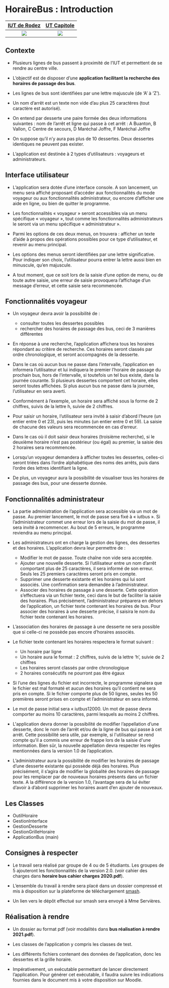 # HoraireBus : Introduction


[IUT de Rodez](http://www.iut-rodez.fr/)|  [UT Capitole](https://www.ut-capitole.fr/)
:--------------------------------------:|:-------------------------:
![](http://www.iut-rodez.fr/logo.jpg)   |  ![](https://upload.wikimedia.org/wikipedia/fr/thumb/2/2f/Universit%C3%A9_Toulouse_1_%28logo%29.svg/1200px-Universit%C3%A9_Toulouse_1_%28logo%29.svg.png)



## Contexte
+ Plusieurs  lignes de  bus passent à  proximité  de  l’IUT et permettent de  se  rendre au centre  ville.  

+ L’objectif est de disposer d’une **application facilitant la recherche des horaires de passage des bus**.

+ Les lignes de bus sont identifiées par une lettre majuscule (de ‘A’ à ‘Z’).

+ Un nom d’arrêt est un texte non vide d’au plus 25 caractères (tout caractère est autorisé).

+ On entend par desserte une paire formée des deux informations suivantes : nom de l’arrêt et ligne qui passe à cet arrêt : 
A Buanton, B Vallon, C Centre de secours, D Maréchal Joffre, F Maréchal Joffre 

+ On suppose qu’il n’y aura pas plus de 10 dessertes. Deux dessertes identiques ne peuvent pas exister.

+ L’application est destinée à 2 types d’utilisateurs : voyageurs et administrateurs.


## Interface utilisateur
+ L’application  sera  dotée  d’une  interface  console.  A  son  lancement,  un  menu  sera  affiché proposant d’accéder  aux  fonctionnalités du  mode voyageur  ou  aux  fonctionnalités  administrateur, ou  encore d’afficher une aide en ligne, ou bien de quitter le programme.

+ Les fonctionnalités « voyageur » seront accessibles via un menu spécifique « voyageur », tout comme les fonctionnalités administrateurs le seront via un menu spécifique « administrateur ».  

+ Parmi les options de ces deux  menus, on trouvera : afficher un texte d’aide à propos des opérations possibles pour ce type d’utilisateur, et revenir au menu principal.

+ Les  options  des  menus  seront  identifiées  par  une  lettre  significative.  Pour  indiquer  son  choix, l’utilisateur pourra entrer la lettre aussi bien en minuscule, qu’en majuscule.

+ A tout moment, que ce soit lors de la saisie d’une option de menu, ou de toute autre saisie, une erreur de saisie provoquera l’affichage d’un message d’erreur, et cette saisie sera recommencée.


## Fonctionnalités voyageur
+ Un voyageur devra avoir la possibilité de :
 
	+ consulter toutes les dessertes possibles
	+ rechercher des horaires de passage des bus, ceci de 3 manières différentes 
	
+ En réponse à une recherche, l’application affichera tous les horaires répondant au critère de recherche. Ces horaires seront classés par ordre chronologique, et seront accompagnés de la desserte.

+ Dans  le  cas  où  aucun  bus  ne  passe  dans  l’intervalle,  l’application  en  informera  l’utilisateur  et  lui indiquera  le  premier  l’horaire  de  passage  du  prochain  bus,  hors  de  l’intervalle,  si  toutefois  un  tel  bus existe,  dans  la  journée  courante.  Si  plusieurs  dessertes  comportent  cet  horaire,  elles  seront  toutes affichées. Si plus aucun bus ne passe dans la journée, l’utilisateur en sera averti.     

+ Conformément à l’exemple, un horaire sera affiché sous la forme de   2 chiffres, suivis de la lettre h, suivie de 2 chiffres.      

+ Pour saisir un horaire, l’utilisateur sera invité à saisir d’abord l’heure (un entier entre 0 et 23), puis les minutes (un entier entre 0 et 59). La saisie de chacune des valeurs sera recommencée en cas d’erreur.       

+ Dans  le  cas  où  il  doit  saisir  deux  horaires  (troisième  recherche),  si  le  deuxième  horaire  n’est  pas postérieur (ou égal) au premier, la saisie des 2 horaires sera recommencée.

+ Lorsqu’un  voyageur  demandera  à  afficher  toutes  les  dessertes,  celles-ci  seront  triées  dans  l’ordre alphabétique des noms des arrêts, puis dans l’ordre des lettres identifiant la ligne. 

+ De plus, un voyageur aura la possibilité de visualiser tous les horaires de passage des bus, pour une desserte donnée.   


## Fonctionnalités administrateur
+ La partie administration de l’application sera accessible via un mot de passe. Au premier lancement, le mot  de  passe  sera  fixé  à  «  iutbus ».  Si  l’administrateur  commet  une  erreur  lors  de  la  saisie  du  mot  de passe, il sera invité à recommencer. Au bout de 5 erreurs, le programme reviendra au menu principal.
 
+ Les  administrateurs  ont  en  charge  la  gestion  des  lignes,  des  dessertes  et  des  horaires.  L’application devra leur permettre de : 

	+ Modifier le mot de passe. Toute chaîne non vide sera acceptée.
	+ Ajouter  une  nouvelle  desserte.  Si  l’utilisateur  entre  un  nom  d’arrêt  comportant  plus  de  25 caractères, il sera informé de son erreur. Seuls les 25 premiers caractères seront pris en compte.
	+ Supprimer  une  desserte  existante  et  les  horaires  qui  lui  sont  associés.  Une  confirmation  sera demandée à l’administrateur.
	+ Associer  des  horaires  de  passage  à  une  desserte.  Cette  opération  s’effectuera  via  un  fichier  texte, ceci  dans  le  but  de  faciliter  la  saisie  des  horaires.  Plus  précisément,  l’administrateur  préparera  en dehors de l’application, un fichier texte contenant les horaires de bus. Pour associer des horaires à une desserte précise, il saisira le nom du fichier texte contenant les horaires.

+ L’association  des  horaires  de  passage  à  une  desserte  ne  sera  possible  que  si  celle-ci  ne  possède  pas encore d’horaires associés. 

+ Le fichier texte contenant les horaires respectera le format suivant : 

	+ Un horaire par ligne
	+ Un horaire aura le format :  2 chiffres, suivis de la lettre ‘h’, suivie de 2 chiffres
	+ Les horaires seront classés par ordre chronologique
	+ 2 horaires consécutifs ne pourront pas être égaux

+ Si l’une des lignes du fichier est incorrecte, le programme signalera que le fichier est mal formaté et aucun des horaires qu’il contient ne sera pris en compte. Si le fichier comporte plus de 50 lignes, seules les 50 premières seront prises en compte et l’administrateur en sera informé.

+ Le mot de passe initial sera « iutbus12000. Un mot de passe devra comporter au moins 10 caractères, parmi lesquels au moins 2 chiffres. 

+ L'application  devra  donner  la  possibilité  de  modifier l’appellation  d’une  desserte,  donc  le  nom  de l’arrêt et/ou de la ligne de bus qui passe à cet arrêt. Cette possibilité sera utile, par exemple, si l'utilisateur se  rend  compte  qu'il  a  commis  une  erreur  de  frappe  lors  de  la  saisie  d'une  information.  Bien  sûr,  la nouvelle appellation devra respecter les règles mentionnées dans la version 1.0 de l’application.

+ L’administrateur  aura  la  possibilité  de  modifier  les  horaires  de  passage  d’une  desserte  existante  qui possède  déjà  des  horaires.  Plus  précisément,  il  s’agira  de  modifier  la  globalité  des  horaires  de  passage pour les remplacer par de nouveaux horaires présents dans un fichier texte. A la différence de la version 1.0, l’avantage sera de lui éviter d’avoir à d’abord supprimer les horaires avant d’en ajouter de nouveaux.


## Les Classes
+ OutilHoraire
+ GestionInterface
+ GestionDesserte
+ GestionGrilleHoraire
+ ApplicationBus (main)

## Consignes à respecter 
+ Le  travail  sera  réalisé  par  groupe  de  4  ou  de  5  étudiants.  Les  groupes  de  5  ajouteront  les fonctionnalités de la version 2.0. (voir cahier des charges dans **horaire bus cahier charges 2020.pdf**).

+ L’ensemble  du  travail    à  rendre  sera  placé  dans  un  dossier  compressé  et  mis  à  disposition  sur  la plateforme de téléchargement [smash](http://fromsmash.com/).

+ Un lien vers le dépôt effectué sur smash sera envoyé à Mme Servières.

## Réalisation à rendre

+ Un dossier au format pdf (voir modalités dans **bus réalisation à rendre 2021.pdf**). 

+ Les classes de l’application y compris les classes de test. 

+ Les  différents  fichiers  contenant  des  données  de  l’application,  donc  les  dessertes  et  la  grille horaire. 

+ Impérativement, un exécutable  permettant  de  lancer  directement  l’application.  Pour  générer  cet exécutable, il faudra suivre les indications fournies dans le document mis à votre disposition sur Moodle.
